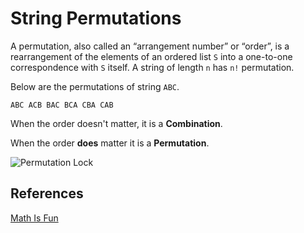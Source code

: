# String Permutations

A permutation, also called an “arrangement number” or “order”, is a rearrangement of 
the elements of an ordered list `S` into a one-to-one correspondence with `S` itself. 
A string of length `n` has `n!` permutation.

Below are the permutations of string `ABC`.

`ABC ACB BAC BCA CBA CAB`

When the order doesn't matter, it is a **Combination**.

When the order **does** matter it is a **Permutation**.

![Permutation Lock](https://www.mathsisfun.com/combinatorics/images/combination-lock.jpg)

## References

[Math Is Fun](https://www.mathsisfun.com/combinatorics/combinations-permutations.html)
